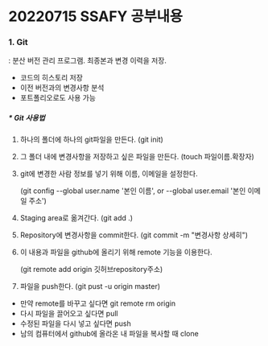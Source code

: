 # 20220715 SSAFY 공부내용
### 1. Git
: 분산 버전 관리 프로그램. 최종본과 변경 이력을 저장.

* 코드의 히스토리 저장
* 이전 버전과의 변경사항 분석
* 포트폴리오로도 사용 가능

##### * Git 사용법
1. 하나의 폴더에 하나의 git파일을 만든다. (git init)
2. 그 폴더 내에 변경사항을 저장하고 싶은 파일을 만든다. (touch 파일이름.확장자)
3. git에 변경한 사람 정보를 넣기 위해 이름, 이메일을 설정한다. 
   
   (git config --global user.name '본인 이름', or --global user.email '본인 이메일 주소')
4. Staging area로 옮겨간다. (git add .)
5. Repository에 변경사항을 commit한다. (git commit -m "변경사항 상세히")
6. 이 내용과 파일을 github에 올리기 위해 remote 기능을 이용한다. 
   
   (git remote add origin 깃허브repository주소)
7. 파일을 push한다. (git pust -u origin master)




* 만약 remote를 바꾸고 싶다면 git remote rm origin
* 다시 파일을 끌어오고 싶다면 pull
* 수정된 파일을 다시 넣고 싶다면 push
* 남의 컴퓨터에서 github에 올라온 내 파일을 복사할 때 clone